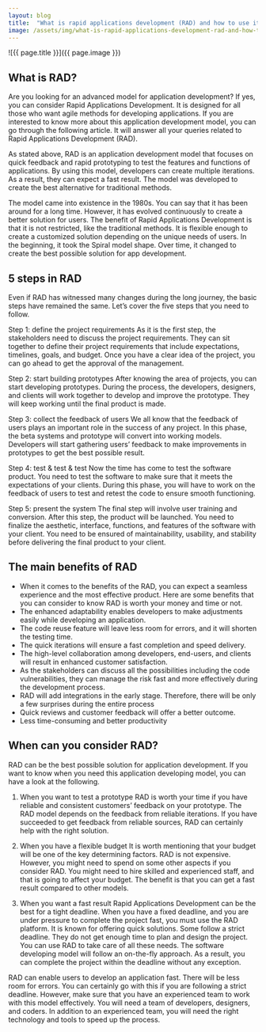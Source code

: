 ```yaml
---
layout: blog
title:  "What is rapid applications development (RAD) and how to use it?"
image: /assets/img/what-is-rapid-applications-development-rad-and-how-to-use-it.jpg
---
```


![{{ page.title }}]({{ page.image }})


## What is RAD?
Are you looking for an advanced model for application development? If yes, you can consider Rapid Applications Development. It is designed for all those who want agile methods for developing applications. If you are interested to know more about this application development model, you can go through the following article. It will answer all your queries related to Rapid Applications Development (RAD).

As stated above, RAD is an application development model that focuses on quick feedback and rapid prototyping to test the features and functions of applications. By using this model, developers can create multiple iterations. As a result, they can expect a fast result. The model was developed to create the best alternative for traditional methods.

The model came into existence in the 1980s. You can say that it has been around for a long time. However, it has evolved continuously to create a better solution for users. The benefit of Rapid Applications Development is that it is not restricted, like the traditional methods. It is flexible enough to create a customized solution depending on the unique needs of users. In the beginning, it took the Spiral model shape. Over time, it changed to create the best possible solution for app development.


## 5 steps in RAD
Even if RAD has witnessed many changes during the long journey, the basic steps have remained the same. Let’s cover the five steps that you need to follow.

Step 1: define the project requirements
As it is the first step, the stakeholders need to discuss the project requirements. They can sit together to define their project requirements that include expectations, timelines, goals, and budget. Once you have a clear idea of the project, you can go ahead to get the approval of the management.

Step 2: start building prototypes
After knowing the area of projects, you can start developing prototypes. During the process, the developers, designers, and clients will work together to develop and improve the prototype. They will keep working until the final product is made.

Step 3: collect the feedback of users
We all know that the feedback of users plays an important role in the success of any project. In this phase, the beta systems and prototype will convert into working models. Developers will start gathering users’ feedback to make improvements in prototypes to get the best possible result.

Step 4: test & test & test
Now the time has come to test the software product. You need to test the software to make sure that it meets the expectations of your clients. During this phase, you will have to work on the feedback of users to test and retest the code to ensure smooth functioning.

Step 5: present the system
The final step will involve user training and conversion. After this step, the product will be launched. You need to finalize the aesthetic, interface, functions, and features of the software with your client. You need to be ensured of maintainability, usability, and stability before delivering the final product to your client.


## The main benefits of RAD
- When it comes to the benefits of the RAD, you can expect a seamless experience and the most effective product. Here are some benefits that you can consider to know RAD is worth your money and time or not.
- The enhanced adaptability enables developers to make adjustments easily while developing an application.
- The code reuse feature will leave less room for errors, and it will shorten the testing time.
- The quick iterations will ensure a fast completion and speed delivery.
- The high-level collaboration among developers, end-users, and clients will result in enhanced customer satisfaction.
- As the stakeholders can discuss all the possibilities including the code vulnerabilities, they can manage the risk fast and more effectively during the development process.
- RAD will add integrations in the early stage. Therefore, there will be only a few surprises during the entire process
- Quick reviews and customer feedback will offer a better outcome.
- Less time-consuming and better productivity

## When can you consider RAD?
RAD can be the best possible solution for application development. If you want to know when you need this application developing model, you can have a look at the following.

1. When you want to test a prototype
RAD is worth your time if you have reliable and consistent customers’ feedback on your prototype. The RAD model depends on the feedback from reliable iterations. If you have succeeded to get feedback from reliable sources, RAD can certainly help with the right solution.

2. When you have a flexible budget
It is worth mentioning that your budget will be one of the key determining factors. RAD is not expensive. However, you might need to spend on some other aspects if you consider RAD. You might need to hire skilled and experienced staff, and that is going to affect your budget. The benefit is that you can get a fast result compared to other models.

3. When you want a fast result
Rapid Applications Development can be the best for a tight deadline. When you have a fixed deadline, and you are under pressure to complete the project fast, you must use the RAD platform. It is known for offering quick solutions. Some follow a strict deadline. They do not get enough time to plan and design the project. You can use RAD to take care of all these needs. The software developing model will follow an on-the-fly approach. As a result, you can complete the project within the deadline without any exception.

RAD can enable users to develop an application fast. There will be less room for errors. You can certainly go with this if you are following a strict deadline. However, make sure that you have an experienced team to work with this model effectively. You will need a team of developers, designers, and coders. In addition to an experienced team, you will need the right technology and tools to speed up the process.
